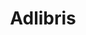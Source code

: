 ---
title: Adlibris
role: Fullstack Developer
location: Stockholm, Sweden
start_date: 2021-02-22
end_date: present
skills: 
 - C#
 - Asp.Net Core
 - Asp.Net MVC
 - JavaScript
 - jQuery
 - React
 - SQL Server
 - Octopus Deploy
 - Azure App Services
---